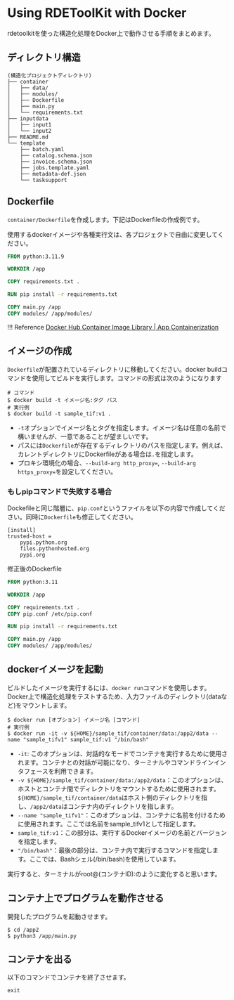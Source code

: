 # Using RDEToolKit with Docker

rdetoolkitを使った構造化処理をDocker上で動作させる手順をまとめます。

## ディレクトリ構造

```shell
(構造化プロジェクトディレクトリ)
├── container
│   ├── data/
│   ├── modules/
│   ├── Dockerfile
│   ├── main.py
│   └── requirements.txt
├── inputdata
│   ├── input1
│   └── input2
├── README.md
└── template
    ├── batch.yaml
    ├── catalog.schema.json
    ├── invoice.schema.json
    ├── jobs.template.yaml
    ├── metadata-def.json
    └── tasksupport

```

## Dockerfile

`container/Dockerfile`を作成します。下記はDockerfileの作成例です。

使用するdockerイメージや各種実行文は、各プロジェクトで自由に変更してください。

```Dockerfile
FROM python:3.11.9

WORKDIR /app

COPY requirements.txt .

RUN pip install -r requirements.txt

COPY main.py /app
COPY modules/ /app/modules/
```

!!! Reference
    [Docker Hub Container Image Library | App Containerization](https://hub.docker.com/)

## イメージの作成

`Dockerfile`が配置されているディレクトリに移動してください。docker buildコマンドを使用してビルドを実行します。コマンドの形式は次のようになります

```shell
# コマンド
$ docker build -t イメージ名:タグ パス
# 実行例
$ docker build -t sample_tif:v1 .
```

- `-t`オプションでイメージ名とタグを指定します。イメージ名は任意の名前で構いませんが、一意であることが望ましいです。
- パスには`Dockerfile`が存在するディレクトリのパスを指定します。例えば、カレントディレクトリにDockerfileがある場合は`.`を指定します。
- プロキシ環境化の場合、`--build-arg http_proxy=`, `--build-arg https_proxy=`を設定してください。

### もしpipコマンドで失敗する場合

Dockefileと同じ階層に、`pip.conf`というファイルを以下の内容で作成してください。同時に`Dockerfile`も修正してください。

```text
[install]
trusted-host =
    pypi.python.org
    files.pythonhosted.org
    pypi.org
```

修正後のDockerfile

```Dockerfile
FROM python:3.11

WORKDIR /app

COPY requirements.txt .
COPY pip.conf /etc/pip.conf

RUN pip install -r requirements.txt

COPY main.py /app
COPY modules/ /app/modules/
```

## dockerイメージを起動

ビルドしたイメージを実行するには、`docker run`コマンドを使用します。
Docker上で構造化処理をテストするため、入力ファイルのディレクトリ(dataなど)をマウントします。

```shell
$ docker run [オプション] イメージ名 [コマンド]
# 実行例
$ docker run -it -v ${HOME}/sample_tif/container/data:/app2/data --name "sample_tifv1" sample_tif:v1 "/bin/bash"
```

- `-it`: このオプションは、対話的なモードでコンテナを実行するために使用されます。コンテナとの対話が可能になり、ターミナルやコマンドラインインタフェースを利用できます。
- `-v ${HOME}/sample_tif/container/data:/app2/data`：このオプションは、ホストとコンテナ間でディレクトリをマウントするために使用されます。`${HOME}/sample_tif/container/data`はホスト側のディレクトリを指し、`/app2/data`はコンテナ内のディレクトリを指します。
- `--name "sample_tifv1"`：このオプションは、コンテナに名前を付けるために使用されます。ここでは名前をsample_tifv1として指定します。
- `sample_tif:v1`：この部分は、実行するDockerイメージの名前とバージョンを指定します。
- `"/bin/bash"`：最後の部分は、コンテナ内で実行するコマンドを指定します。ここでは、Bashシェル(/bin/bash)を使用しています。

実行すると、ターミナルがroot@(コンテナID):のように変化すると思います。

## コンテナ上でプログラムを動作させる

開発したプログラムを起動させます。

```shell
$ cd /app2
$ python3 /app/main.py
```

## コンテナを出る

以下のコマンドでコンテナを終了させます。

```shell
exit
```
